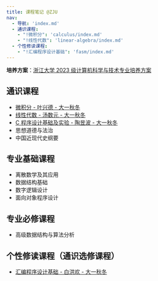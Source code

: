 ```yaml
---
title: 课程笔记 @ZJU
nav:
  - 导航: 'index.md'
  - 通识课程:
    - "!微积分": 'calculus/index.md'
    - "!线性代数": 'linear-algebra/index.md'
  - 个性修读课程:
    - "!汇编程序设计基础": 'fasm/index.md'
---
```


**培养方案**：[浙江大学 2023 级计算机科学与技术专业培养方案](http://zdbk.zju.edu.cn/jwglxt/js/plugins/pdfjs/web/viewer.htm?file=/jwglxt/pyfagl/pyfayl_cxPyfaylPdf.html%3Fid%3D20232112%26doType%3Dquery)

## 通识课程

- [微积分 - 叶兴德 - 大一秋冬](./calculus/)
- [线性代数 - 汤数元 - 大一秋冬](./linear-algebra/)
- [C 程序设计基础及实验 - 陶昱波 - 大一秋冬](./c-programming/)
- 思想道德与法治
- 中国近现代史纲要

## 专业基础课程

- 离散数学及其应用
- 数据结构基础
- 数字逻辑设计
- 面向对象程序设计

## 专业必修课程

- 高级数据结构与算法分析

## 个性修读课程（通识选修课程）

- [汇编程序设计基础 - 白洪欢 - 大一秋冬](./fasm/)
